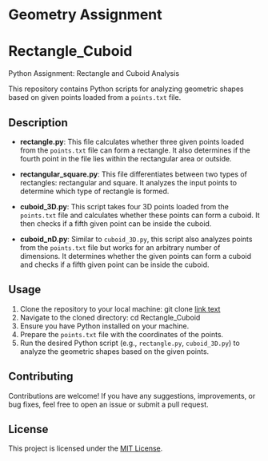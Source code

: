 # Geometry Assignment
# Rectangle_Cuboid
Python Assignment: Rectangle and Cuboid Analysis


This repository contains Python scripts for analyzing geometric shapes based on given points loaded from a `points.txt` file.

## Description

- **rectangle.py**: This file calculates whether three given points loaded from the `points.txt` file can form a rectangle. It also determines if the fourth point in the file lies within the rectangular area or outside.

- **rectangular_square.py**: This file differentiates between two types of rectangles: rectangular and square. It analyzes the input points to determine which type of rectangle is formed.

- **cuboid_3D.py**: This script takes four 3D points loaded from the `points.txt` file and calculates whether these points can form a cuboid. It then checks if a fifth given point can be inside the cuboid.

- **cuboid_nD.py**: Similar to `cuboid_3D.py`, this script also analyzes points from the `points.txt` file but works for an arbitrary number of dimensions. It determines whether the given points can form a cuboid and checks if a fifth given point can be inside the cuboid.

## Usage

1. Clone the repository to your local machine:
git clone [link text](https://github.com/anamar583/rectangle_cuboid.git)
2. Navigate to the cloned directory:
   cd Rectangle_Cuboid
3. Ensure you have Python installed on your machine.
4. Prepare the `points.txt` file with the coordinates of the points.
5. Run the desired Python script (e.g., `rectangle.py`, `cuboid_3D.py`) to analyze the geometric shapes based on the given points.

## Contributing

Contributions are welcome! If you have any suggestions, improvements, or bug fixes, feel free to open an issue or submit a pull request.

## License

This project is licensed under the [MIT License](LICENSE).


